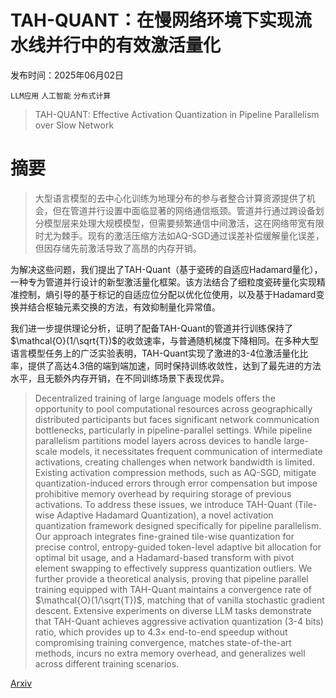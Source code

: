# TAH-QUANT：在慢网络环境下实现流水线并行中的有效激活量化

发布时间：2025年06月02日

`LLM应用` `人工智能` `分布式计算`

> TAH-QUANT: Effective Activation Quantization in Pipeline Parallelism over Slow Network

# 摘要

> 大型语言模型的去中心化训练为地理分布的参与者整合计算资源提供了机会，但在管道并行设置中面临显著的网络通信瓶颈。管道并行通过跨设备划分模型层来处理大规模模型，但需要频繁通信中间激活，这在网络带宽有限时尤为棘手。现有的激活压缩方法如AQ-SGD通过误差补偿缓解量化误差，但因存储先前激活导致了高昂的内存开销。

为解决这些问题，我们提出了TAH-Quant（基于瓷砖的自适应Hadamard量化），一种专为管道并行设计的新型激活量化框架。该方法结合了细粒度瓷砖量化实现精准控制，熵引导的基于标记的自适应位分配以优化位使用，以及基于Hadamard变换并结合枢轴元素交换的方法，有效抑制量化异常值。

我们进一步提供理论分析，证明了配备TAH-Quant的管道并行训练保持了$\mathcal{O}(1/\sqrt{T})$的收敛速率，与普通随机梯度下降相同。在多种大型语言模型任务上的广泛实验表明，TAH-Quant实现了激进的3-4位激活量化比率，提供了高达4.3倍的端到端加速，同时保持训练收敛性，达到了最先进的方法水平，且无额外内存开销，在不同训练场景下表现优异。


> Decentralized training of large language models offers the opportunity to pool computational resources across geographically distributed participants but faces significant network communication bottlenecks, particularly in pipeline-parallel settings. While pipeline parallelism partitions model layers across devices to handle large-scale models, it necessitates frequent communication of intermediate activations, creating challenges when network bandwidth is limited. Existing activation compression methods, such as AQ-SGD, mitigate quantization-induced errors through error compensation but impose prohibitive memory overhead by requiring storage of previous activations. To address these issues, we introduce TAH-Quant (Tile-wise Adaptive Hadamard Quantization), a novel activation quantization framework designed specifically for pipeline parallelism. Our approach integrates fine-grained tile-wise quantization for precise control, entropy-guided token-level adaptive bit allocation for optimal bit usage, and a Hadamard-based transform with pivot element swapping to effectively suppress quantization outliers. We further provide a theoretical analysis, proving that pipeline parallel training equipped with TAH-Quant maintains a convergence rate of $\mathcal{O}(1/\sqrt{T})$, matching that of vanilla stochastic gradient descent. Extensive experiments on diverse LLM tasks demonstrate that TAH-Quant achieves aggressive activation quantization (3-4 bits) ratio, which provides up to 4.3$\times$ end-to-end speedup without compromising training convergence, matches state-of-the-art methods, incurs no extra memory overhead, and generalizes well across different training scenarios.

[Arxiv](https://arxiv.org/abs/2506.01352)